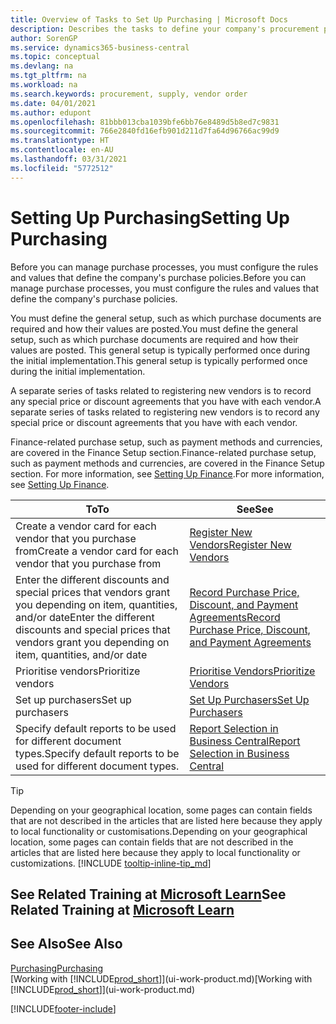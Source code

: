 ```yaml
---
title: Overview of Tasks to Set Up Purchasing | Microsoft Docs
description: Describes the tasks to define your company's procurement policies and set up your purchasing processes.
author: SorenGP
ms.service: dynamics365-business-central
ms.topic: conceptual
ms.devlang: na
ms.tgt_pltfrm: na
ms.workload: na
ms.search.keywords: procurement, supply, vendor order
ms.date: 04/01/2021
ms.author: edupont
ms.openlocfilehash: 81bbb013cba1039bfe6bb76e8489d5b8ed7c9831
ms.sourcegitcommit: 766e2840fd16efb901d211d7fa64d96766ac99d9
ms.translationtype: HT
ms.contentlocale: en-AU
ms.lasthandoff: 03/31/2021
ms.locfileid: "5772512"
---
```

# <a name="setting-up-purchasing"></a><span data-ttu-id="ed06a-103">Setting Up Purchasing</span><span class="sxs-lookup"><span data-stu-id="ed06a-103">Setting Up Purchasing</span></span>
<span data-ttu-id="ed06a-104">Before you can manage purchase processes, you must configure the rules and values that define the company's purchase policies.</span><span class="sxs-lookup"><span data-stu-id="ed06a-104">Before you can manage purchase processes, you must configure the rules and values that define the company's purchase policies.</span></span>

<span data-ttu-id="ed06a-105">You must define the general setup, such as which purchase documents are required and how their values are posted.</span><span class="sxs-lookup"><span data-stu-id="ed06a-105">You must define the general setup, such as which purchase documents are required and how their values are posted.</span></span> <span data-ttu-id="ed06a-106">This general setup is typically performed once during the initial implementation.</span><span class="sxs-lookup"><span data-stu-id="ed06a-106">This general setup is typically performed once during the initial implementation.</span></span>

<span data-ttu-id="ed06a-107">A separate series of tasks related to registering new vendors is to record any special price or discount agreements that you have with each vendor.</span><span class="sxs-lookup"><span data-stu-id="ed06a-107">A separate series of tasks related to registering new vendors is to record any special price or discount agreements that you have with each vendor.</span></span>

<span data-ttu-id="ed06a-108">Finance-related purchase setup, such as payment methods and currencies, are covered in the Finance Setup section.</span><span class="sxs-lookup"><span data-stu-id="ed06a-108">Finance-related purchase setup, such as payment methods and currencies, are covered in the Finance Setup section.</span></span> <span data-ttu-id="ed06a-109">For more information, see [Setting Up Finance](finance-setup-finance.md).</span><span class="sxs-lookup"><span data-stu-id="ed06a-109">For more information, see [Setting Up Finance](finance-setup-finance.md).</span></span>

| <span data-ttu-id="ed06a-110">To</span><span class="sxs-lookup"><span data-stu-id="ed06a-110">To</span></span> | <span data-ttu-id="ed06a-111">See</span><span class="sxs-lookup"><span data-stu-id="ed06a-111">See</span></span> |
| --- | --- |
| <span data-ttu-id="ed06a-112">Create a vendor card for each vendor that you purchase from</span><span class="sxs-lookup"><span data-stu-id="ed06a-112">Create a vendor card for each vendor that you purchase from</span></span>|[<span data-ttu-id="ed06a-113">Register New Vendors</span><span class="sxs-lookup"><span data-stu-id="ed06a-113">Register New Vendors</span></span>](purchasing-how-register-new-vendors.md) |
| <span data-ttu-id="ed06a-114">Enter the different discounts and special prices that vendors grant you depending on item, quantities, and/or date</span><span class="sxs-lookup"><span data-stu-id="ed06a-114">Enter the different discounts and special prices that vendors grant you depending on item, quantities, and/or date</span></span> |[<span data-ttu-id="ed06a-115">Record Purchase Price, Discount, and Payment Agreements</span><span class="sxs-lookup"><span data-stu-id="ed06a-115">Record Purchase Price, Discount, and Payment Agreements</span></span>](purchasing-how-record-purchase-price-discount-payment-agreements.md) |
| <span data-ttu-id="ed06a-116">Prioritise vendors</span><span class="sxs-lookup"><span data-stu-id="ed06a-116">Prioritize vendors</span></span> |[<span data-ttu-id="ed06a-117">Prioritise Vendors</span><span class="sxs-lookup"><span data-stu-id="ed06a-117">Prioritize Vendors</span></span>](purchasing-how-prioritize-vendors.md) |
| <span data-ttu-id="ed06a-118">Set up purchasers</span><span class="sxs-lookup"><span data-stu-id="ed06a-118">Set up purchasers</span></span> |[<span data-ttu-id="ed06a-119">Set Up Purchasers</span><span class="sxs-lookup"><span data-stu-id="ed06a-119">Set Up Purchasers</span></span>](purchasing-how-setup-purchasers.md) |
|<span data-ttu-id="ed06a-120">Specify default reports to be used for different document types.</span><span class="sxs-lookup"><span data-stu-id="ed06a-120">Specify default reports to be used for different document types.</span></span>|[<span data-ttu-id="ed06a-121">Report Selection in Business Central</span><span class="sxs-lookup"><span data-stu-id="ed06a-121">Report Selection in Business Central</span></span>](across-report-selections.md)|

> [!TIP]
> <span data-ttu-id="ed06a-122">Depending on your geographical location, some pages can contain fields that are not described in the articles that are listed here because they apply to local functionality or customisations.</span><span class="sxs-lookup"><span data-stu-id="ed06a-122">Depending on your geographical location, some pages can contain fields that are not described in the articles that are listed here because they apply to local functionality or customizations.</span></span> [!INCLUDE [tooltip-inline-tip_md](includes/tooltip-inline-tip_md.md)]

## <a name="see-related-training-at-microsoft-learn"></a><span data-ttu-id="ed06a-123">See Related Training at [Microsoft Learn](/learn/paths/trade-get-started-dynamics-365-business-central/)</span><span class="sxs-lookup"><span data-stu-id="ed06a-123">See Related Training at [Microsoft Learn](/learn/paths/trade-get-started-dynamics-365-business-central/)</span></span>

## <a name="see-also"></a><span data-ttu-id="ed06a-124">See Also</span><span class="sxs-lookup"><span data-stu-id="ed06a-124">See Also</span></span>

[<span data-ttu-id="ed06a-125">Purchasing</span><span class="sxs-lookup"><span data-stu-id="ed06a-125">Purchasing</span></span>](purchasing-manage-purchasing.md)  
<span data-ttu-id="ed06a-126">[Working with [!INCLUDE[prod_short](includes/prod_short.md)]](ui-work-product.md)</span><span class="sxs-lookup"><span data-stu-id="ed06a-126">[Working with [!INCLUDE[prod_short](includes/prod_short.md)]](ui-work-product.md)</span></span>


[!INCLUDE[footer-include](includes/footer-banner.md)]